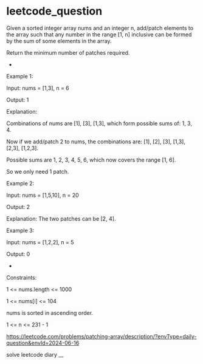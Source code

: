 # leetcode_question

Given a sorted integer array nums and an integer n, add/patch elements to the array such that any number in the range [1, n] inclusive can be formed by the sum of some elements in the array.

Return the minimum number of patches required.



 -

 

Example 1:

Input: nums = [1,3], n = 6

Output: 1

Explanation:

Combinations of nums are [1], [3], [1,3], which form possible sums of: 1, 3, 4.

Now if we add/patch 2 to nums, the combinations are: [1], [2], [3], [1,3], [2,3], [1,2,3].

Possible sums are 1, 2, 3, 4, 5, 6, which now covers the range [1, 6].

So we only need 1 patch.


Example 2:

Input: nums = [1,5,10], n = 20

Output: 2

Explanation: The two patches can be [2, 4].



Example 3:

Input: nums = [1,2,2], n = 5

Output: 0




 -


 

Constraints:

1 <= nums.length <= 1000

1 <= nums[i] <= 104

nums is sorted in ascending order.

1 <= n <= 231 - 1

https://leetcode.com/problems/patching-array/description/?envType=daily-question&envId=2024-06-16

solve leetcode diary
__
